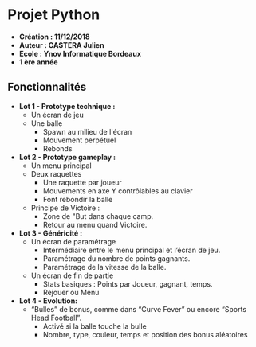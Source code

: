 # Projet Python
* **Création : 11/12/2018**
* **Auteur : CASTERA Julien**
* **Ecole : Ynov Informatique Bordeaux**
* **1 ère année**

## Fonctionnalités 

* **Lot 1 - Prototype technique :**
    * Un écran de jeu
    * Une balle
        * Spawn au milieu de l'écran
        * Mouvement perpétuel
        * Rebonds
* **Lot 2 - Prototype gameplay :**
    * Un menu principal
    * Deux raquettes
        * Une raquette par joueur
        * Mouvements en axe Y contrôlables au clavier
        * Font rebondir la balle
    * Principe de Victoire :
        * Zone de "But dans chaque camp.
        * Retour au menu quand Victoire.
* **Lot 3 - Généricité :**
    * Un écran de paramétrage
        * Intermédiaire entre le menu principal et l’écran de jeu.
        * Paramétrage du nombre de points gagnants.
        * Paramétrage de la vitesse de la balle.
    * Un écran de fin de partie
        * Stats basiques : Points par Joueur, gagnant, temps.
        * Rejouer ou Menu
* **Lot 4 - Evolution:**
    * “Bulles” de bonus, comme dans “Curve Fever” ou encore “Sports Head Football”.
        * Activé si la balle touche la bulle
        * Nombre, type, couleur, temps et position des bonus aléatoires
